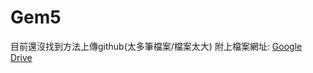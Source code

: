 # Gem5
目前還沒找到方法上傳github(太多筆檔案/檔案太大)
附上檔案網址: [Google Drive](https://drive.google.com/drive/folders/1rd2iQEfKSdOnVQny1i6R03jUtplLJKOP?usp=drive_link)
